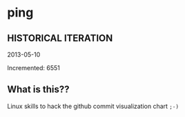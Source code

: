 # ping

## HISTORICAL ITERATION
2013-05-10

Incremented: 6551

## What is this?? 
Linux skills to hack the github commit visualization chart `;-)`
